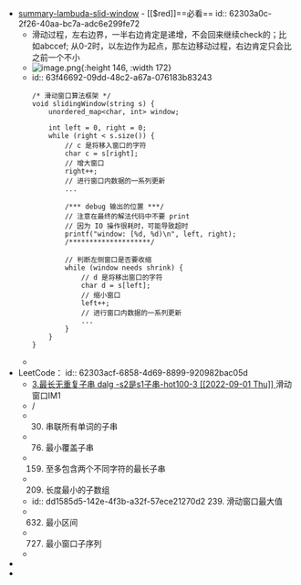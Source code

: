 - [summary-lambuda-slid-window](https://labuladong.github.io/algo/di-yi-zhan-da78c/shou-ba-sh-48c1d/wo-xie-le--f7a92/)  - [[$red]]==必看==
  id:: 62303a0c-2f26-40aa-bc7a-adc6e299fe72
	- 滑动过程，左右边界，一半右边肯定是递增，不会回来继续check的；比如abccef; 从0-2时，以左边作为起点，那左边移动过程，右边肯定只会比之前一个不小
	- ![image.png](../assets/image_1647328206269_0.png){:height 146, :width 172}
	- id:: 63f46692-09dd-48c2-a67a-076183b83243
	  ```
	  /* 滑动窗口算法框架 */
	  void slidingWindow(string s) {
	      unordered_map<char, int> window;
	      
	      int left = 0, right = 0;
	      while (right < s.size()) {
	          // c 是将移入窗口的字符
	          char c = s[right];
	          // 增大窗口
	          right++;
	          // 进行窗口内数据的一系列更新
	          ...
	  
	          /*** debug 输出的位置 ***/
	          // 注意在最终的解法代码中不要 print
	          // 因为 IO 操作很耗时，可能导致超时
	          printf("window: [%d, %d)\n", left, right);
	          /********************/
	          
	          // 判断左侧窗口是否要收缩
	          while (window needs shrink) {
	              // d 是将移出窗口的字符
	              char d = s[left];
	              // 缩小窗口
	              left++;
	              // 进行窗口内数据的一系列更新
	              ...
	          }
	      }
	  }
	  ```
	-
- LeetCode：
  id:: 62303acf-6858-4d69-8899-920982bac05d
	- <html><a  class="alg-3stars blue"       href=
	  https://leetcode-cn.com/problems/longest-substring-without-repeating-characters/solution/hua-dong-chuang-kou-by-powcai/
	  ><span class="width-55-hide bg-lightgrayx">3.最长无重复子串
	  <span class="hide">dalg</span> 
	  <span class="gray subw9">-s2是s1子串-hot100-3 <span class=" bg-green white  subw hblack hover"> [[2022-09-01 Thu]] </span>
	  </span></span></a>  <a 
	  class="indent1  subw8 blue    width-13-hide          weight-          " >滑动窗口</a><a 
	  class="indent1 subw8 gray    width-18-hide  underline  DarkOrchid" >IM</a><a 
	  class="indent1 subw gray     width-3-hide  underline  red " >1</a>
	  </html>
	- <span class=" bg-green white  subw hblack hover">/</span>
	- 30. 串联所有单词的子串
	- 76. 最小覆盖子串
	- 159. 至多包含两个不同字符的最长子串
	- 209. 长度最小的子数组
	- id:: dd1585d5-142e-4f3b-a32f-57ece21270d2
	  239. 滑动窗口最大值
	- 632. 最小区间
	- 727. 最小窗口子序列
	-
-
-